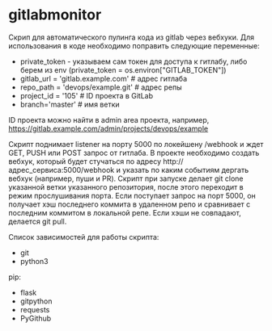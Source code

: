# gitlabmonitor
Скрип для автоматического пулинга кода из gitlab через вебхуки.
Для использования в коде необходимо поправить следующие переменные:
- private_token - указываем сам токен для доступа к гитлабу, либо берем из env (private_token = os.environ["GITLAB_TOKEN"])
- gitlab_url = 'gitlab.example.com' # адрес гитлаба
- repo_path = 'devops/example.git' # адрес репы
- project_id = '105'  # ID проекта в GitLab
- branch='master' # имя ветки


ID проекта можно найти в admin area проекта, например, https://gitlab.example.com/admin/projects/devops/example

Скрипт поднимает listener на порту 5000 по локейшену /webhook и ждет GET, PUSH или POST запрос от гитлаба. 
В проекте необходимо создать вебхук, который будет стучаться по адресу http://адрес_сервиса:5000/webhook и указать по каким событиям дергать вебхук (например, пуши и PR). 
Скрипт при запуске делает git clone указанной ветки указанного репозитория, после этого переходит в режим прослушивания порта. Если поступает запрос на порт 5000, он получает хэш последнего коммита в удаленном репо и сравнивает с последним коммитом в локальной репе. Если хэши не совпадают, делается git pull. 

Список зависимостей для работы скрипта:
- git
- python3


pip:
- flask
- gitpython
- requests
- PyGithub
